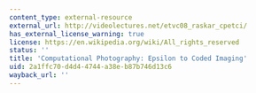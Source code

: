 ```yaml
---
content_type: external-resource
external_url: http://videolectures.net/etvc08_raskar_cpetci/
has_external_license_warning: true
license: https://en.wikipedia.org/wiki/All_rights_reserved
status: ''
title: 'Computational Photography: Epsilon to Coded Imaging'
uid: 2a1ffc70-d4d4-4744-a38e-b87b746d13c6
wayback_url: ''
---
```

